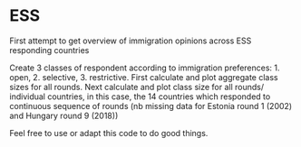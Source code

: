 # ESS 

First attempt to get overview of immigration opinions across ESS responding countries

Create 3 classes of respondent according to immigration preferences: 1. open, 2. selective, 3. restrictive.
First calculate and plot aggregate class sizes for all rounds.
Next calculate and plot class size for all rounds/ individual countries, 
in this case, the 14 countries which responded to continuous sequence of rounds
(nb missing data for Estonia round 1 (2002) and Hungary round 9 (2018))

Feel free to use or adapt this code to do good things.
